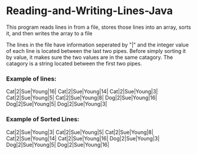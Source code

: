 # Reading-and-Writing-Lines-Java
This program reads lines in from a file, stores those lines into an array, sorts it, and then writes the array to a file

The lines in the file have information seperated by "|" and the integer value of each line is located between the last two pipes.  Before simply sorting it by value, it makes sure the two values are in the same catagory.  The catagory is a string located between the first two pipes.

### Example of lines:
Cat|2|Sue|Young|16|
Cat|2|Sue|Young|14|
Cat|2|Sue|Young|3|
Cat|2|Sue|Young|5|
Cat|2|Sue|Young|8|
Dog|2|Sue|Young|16|
Dog|2|Sue|Young|5|
Dog|2|Sue|Young|3|
### Example of Sorted Lines:
Cat|2|Sue|Young|3|
Cat|2|Sue|Young|5|
Cat|2|Sue|Young|8|
Cat|2|Sue|Young|14|
Cat|2|Sue|Young|16|
Dog|2|Sue|Young|3|
Dog|2|Sue|Young|5|
Dog|2|Sue|Young|16|
